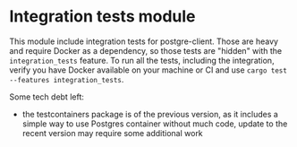 # Integration tests module

This module include integration tests for postgre-client. Those are heavy and require Docker as a dependency, so those tests are "hidden" with the `integration_tests` feature. To run all the tests, including the integration, verify you have Docker available on your machine or CI and use `cargo test --features integration_tests`.

Some tech debt left:

- the testcontainers package is of the previous version, as it includes a simple way to use Postgres container without much code, update to the recent version may require some additional work